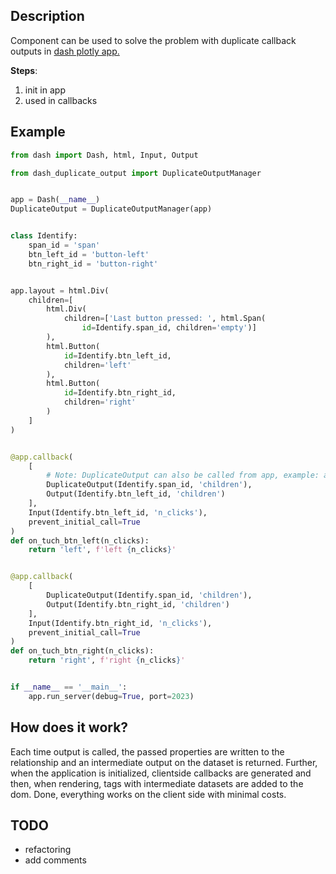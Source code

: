 ## Description

Component can be used to solve the problem with duplicate callback outputs in <a href="https://dash.plotly.com/">dash plotly app.</a>

<b>Steps</b>:
1) init in app
2) used in callbacks

## Example
```python
from dash import Dash, html, Input, Output

from dash_duplicate_output import DuplicateOutputManager


app = Dash(__name__)
DuplicateOutput = DuplicateOutputManager(app)


class Identify:
    span_id = 'span'
    btn_left_id = 'button-left'
    btn_right_id = 'button-right'


app.layout = html.Div(
    children=[
        html.Div(
            children=['Last button pressed: ', html.Span(
                id=Identify.span_id, children='empty')]
        ),
        html.Button(
            id=Identify.btn_left_id,
            children='left'
        ),
        html.Button(
            id=Identify.btn_right_id,
            children='right'
        )
    ]
)


@app.callback(
    [
        # Note: DuplicateOutput can also be called from app, example: app.DuplicateOutput(Identify.span_id, 'children').
        DuplicateOutput(Identify.span_id, 'children'),
        Output(Identify.btn_left_id, 'children')
    ],
    Input(Identify.btn_left_id, 'n_clicks'),
    prevent_initial_call=True
)
def on_tuch_btn_left(n_clicks):
    return 'left', f'left {n_clicks}'


@app.callback(
    [
        DuplicateOutput(Identify.span_id, 'children'),
        Output(Identify.btn_right_id, 'children')
    ],
    Input(Identify.btn_right_id, 'n_clicks'),
    prevent_initial_call=True
)
def on_tuch_btn_right(n_clicks):
    return 'right', f'right {n_clicks}'


if __name__ == '__main__':
    app.run_server(debug=True, port=2023)
```

## How does it work?
Each time output is called, the passed properties are written to the relationship and an intermediate output on the dataset is returned. Further, when the application is initialized, clientside callbacks are generated and then, when rendering, tags with intermediate datasets are added to the dom. Done, everything works on the client side with minimal costs.

## TODO
- refactoring
- add comments
